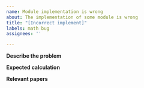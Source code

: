 ```yaml
---
name: Module implementation is wrong
about: The implementation of some module is wrong
title: "[Incorrect implement]"
labels: math bug
assignees: ''

---
```


**Describe the problem**

**Expected calculation**

**Relevant papers**
